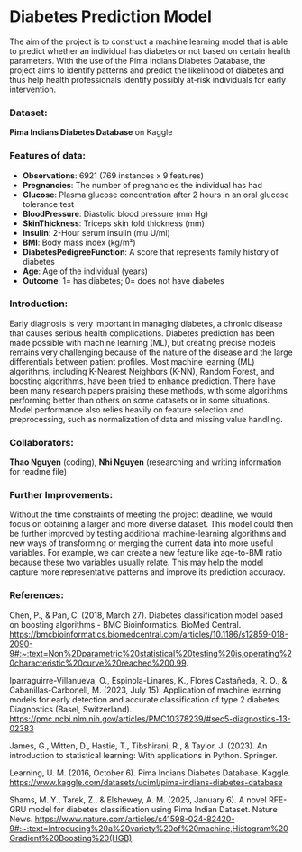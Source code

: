 # Diabetes Prediction Model  
The aim of the project is to construct a machine learning model that is able to predict whether an individual has diabetes or not based on certain health parameters. With the use of the Pima Indians Diabetes Database, the project aims to identify patterns and predict the likelihood of diabetes and thus help health professionals identify possibly at-risk individuals for early intervention.
### Dataset:   
**Pima Indians Diabetes Database** on Kaggle   
### Features of data:  
- **Observations**: 6921 (769 instances x 9 features)  
- **Pregnancies**: The number of pregnancies the individual has had
- **Glucose**: Plasma glucose concentration after 2 hours in an oral glucose tolerance test
- **BloodPressure**: Diastolic blood pressure (mm Hg)
- **SkinThickness**: Triceps skin fold thickness (mm)
- **Insulin**: 2-Hour serum insulin (mu U/ml)
- **BMI**: Body mass index (kg/m²)
- **DiabetesPedigreeFunction**: A score that represents family history of diabetes
- **Age**: Age of the individual (years)
- **Outcome**: 1= has diabetes; 0= does not have diabetes  

### Introduction:  
Early diagnosis is very important in managing diabetes, a chronic disease that causes serious health complications. Diabetes prediction has been made possible with machine learning (ML), but creating precise models remains very challenging because of the nature of the disease and the large differentials between patient profiles. Most machine learning (ML) algorithms, including K-Nearest Neighbors (K-NN), Random Forest, and boosting algorithms, have been tried to enhance prediction. There have been many research papers praising these methods, with some algorithms performing better than others on some datasets or in some situations. Model performance also relies heavily on feature selection and preprocessing, such as normalization of data and missing value handling.  

### Collaborators:  
**Thao Nguyen** (coding), **Nhi Nguyen** (researching and writing information for readme file)  

### Further Improvements:  

Without the time constraints of meeting the project deadline, we would focus on obtaining a larger and more diverse dataset. This model could then be further improved by testing additional machine-learning algorithms and new ways of transforming or merging the current data into more useful variables. For example, we can create a new feature like age-to-BMI ratio because these two variables usually relate. This may help the model capture more representative patterns and improve its prediction accuracy.  

### References: 
Chen, P., & Pan, C. (2018, March 27). Diabetes classification model based on boosting algorithms - BMC Bioinformatics. BioMed Central. https://bmcbioinformatics.biomedcentral.com/articles/10.1186/s12859-018-2090-9#:~:text=Non%2Dparametric%20statistical%20testing%20is,operating%20characteristic%20curve%20reached%200.99.  
 
Iparraguirre-Villanueva, O., Espinola-Linares, K., Flores Castañeda, R. O., & Cabanillas-Carbonell, M. (2023, July 15). Application of machine learning models for early detection and accurate classification of type 2 diabetes. Diagnostics (Basel, Switzerland). https://pmc.ncbi.nlm.nih.gov/articles/PMC10378239/#sec5-diagnostics-13-02383  
 
James, G., Witten, D., Hastie, T., Tibshirani, R., & Taylor, J. (2023). An introduction to statistical learning: With applications in Python. Springer.  

Learning, U. M. (2016, October 6). Pima Indians Diabetes Database. Kaggle. https://www.kaggle.com/datasets/uciml/pima-indians-diabetes-database  

Shams, M. Y., Tarek, Z., & Elshewey, A. M. (2025, January 6). A novel RFE-GRU model for diabetes classification using Pima Indian Dataset. Nature News. https://www.nature.com/articles/s41598-024-82420-9#:~:text=Introducing%20a%20variety%20of%20machine,Histogram%20Gradient%20Boosting%20(HGB). 
 

